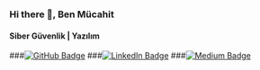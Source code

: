 ### Hi there 👋, Ben Mücahit

#### Siber Güvenlik | Yazılım
###[![GitHub Badge](https://img.shields.io/badge/-Github-000?style=quare&labelColor=000&logo=Github&logoColor=white&link=link)](https://github.com/istanboolean)
###[![LinkedIn Badge](https://img.shields.io/badge/-LinkedIn-blue?style=flat-square&logo=Linkedin&logoColor=white&link=https://www.linkedin.com/in/mchtzel/)](https://www.linkedin.com/in/mchtzel/)
###[![Medium Badge](https://img.shields.io/badge/-Medium-black?style=flat-square&logo=Medium&logoColor=white&link=https://medium.com/@mchtzel)](https://medium.com/@mchtzel)
